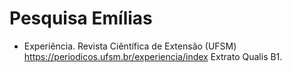 # Pesquisa Emílias

- Experiência. Revista Ciêntífica de Extensão (UFSM) https://periodicos.ufsm.br/experiencia/index Extrato Qualis B1.
